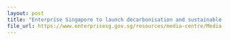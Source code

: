 ```yaml
---
layout: post
title: "Enterprise Singapore to launch decarbonisation and sustainable finance courses for businesses"
file_url: https://www.enterprisesg.gov.sg/resources/media-centre/Media-Releases/2023/march/mr01423_enterprise-singapore-to-launch-decarbonisation-and-sustainable-finance-courses-for-businesses
---
```

